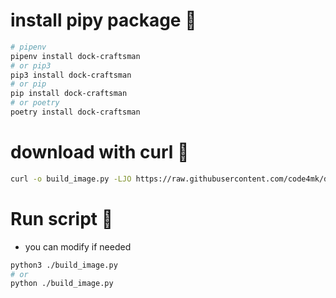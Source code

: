# install pipy package 🚀

```bash
# pipenv
pipenv install dock-craftsman
# or pip3
pip3 install dock-craftsman
# or pip
pip install dock-craftsman
# or poetry
poetry install dock-craftsman
```

# download with curl 🔄
```bash
curl -o build_image.py -LJO https://raw.githubusercontent.com/code4mk/dock-craftsman/main/template/python/django/build_image.py
```

# Run script 🚀

* you can modify if needed

```bash
python3 ./build_image.py
# or 
python ./build_image.py
```
